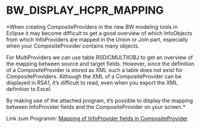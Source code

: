 # BW_DISPLAY_HCPR_MAPPING

*When creating CompositeProviders in the new BW modeling tools in Eclipse it may become difficult to get a good overview of which InfoObjects from which InfoProviders are mapped in the Union or Join part, especially when your CompositeProvider contains many objects.

For MultiProviders we can use table RSDICMULTIIOBJ to get an overview of the mapping between source and target fields. However, since the definition of a CompositeProvider is stored as XML such a table does not exist for CompositeProviders. Although the XML of a CompositeProvider can be displayed in RSA1, ít’s difficult to read, even when you export the XML definition to Excel.

By making use of the attached program, it’s possible to display the mapping between InfoProvider fields and the CompositeProvider on your screen.*

Link zum Programm: [Mapping of InfoProvider fields in CompositeProvider](https://blogs.sap.com/2016/03/04/mapping-of-infoprovider-fields-in-compositeprovider/)
